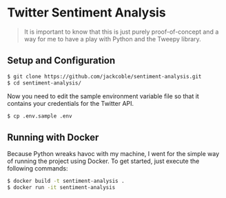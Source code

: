 # Twitter Sentiment Analysis

> It is important to know that this is just purely proof-of-concept and a way for me to have a play with Python and the Tweepy library.

## Setup and Configuration
```bash
$ git clone https://github.com/jackcoble/sentiment-analysis.git
$ cd sentiment-analysis/
```

Now you need to edit the sample environment variable file so that it contains your credentials for the Twitter API.

```bash
$ cp .env.sample .env
```

## Running with Docker
Because Python wreaks havoc with my machine, I went for the simple way of running the project using Docker. To get started, just execute the following commands:
```bash
$ docker build -t sentiment-analysis .
$ docker run -it sentiment-analysis
```